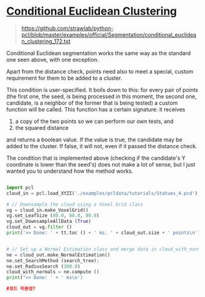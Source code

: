 # [Conditional Euclidean Clustering](http://pointclouds.org/documentation/tutorials/conditional_euclidean_clustering.php#conditional-euclidean-clustering)

> https://github.com/strawlab/python-pcl/blob/master/examples/official/Segmentation/conditional_euclidean_clustering_172.txt


Conditional Euclidean segmentation works the same way as the standard one seen above, with one exception. 

Apart from the distance check, points need also to meet a special, custom requirement for them to be added to a cluster.

This condition is user-specified. It boils down to this: for every pair of points (the first one, the seed, is being processed in this moment, the second one, candidate, is a neighbor of the former that is being tested) a custom function will be called. This function has a certain signature: it receives

1. a copy of the two points so we can perform our own tests, and
2. the squared distance

and returns a boolean value. If the value is true, the candidate may be added to the cluster. If false, it will not, even if it passed the distance check.

The condition that is implemented above (checking if the candidate's Y coordinate is lower than the seed's) does not make a lot of sense, but I just wanted you to understand how the method works.


```python

import pcl
cloud_in = pcl.load_XYZI('./examples/pcldata/tutorials/Statues_4.pcd')

# // Downsample the cloud using a Voxel Grid class
vg = cloud_in.make_VoxelGrid()
vg.set_LeafSize (80.0, 80.0, 80.0)
vg.set_DownsampleAllData (True)
cloud_out = vg.filter ()
print('>> Done: ' + tt.toc () + ' ms, ' + cloud_out.size + ' points\n')


# // Set up a Normal Estimation class and merge data in cloud_with_normals
ne = cloud_out.make_NormalEstimation()
ne.set_SearchMethod (search_tree);
ne.set_RadiusSearch (300.0)
cloud_with_normals = ne.compute ()
print(">> Done: ' + ' ms\n')

#코드 미완성?
```
